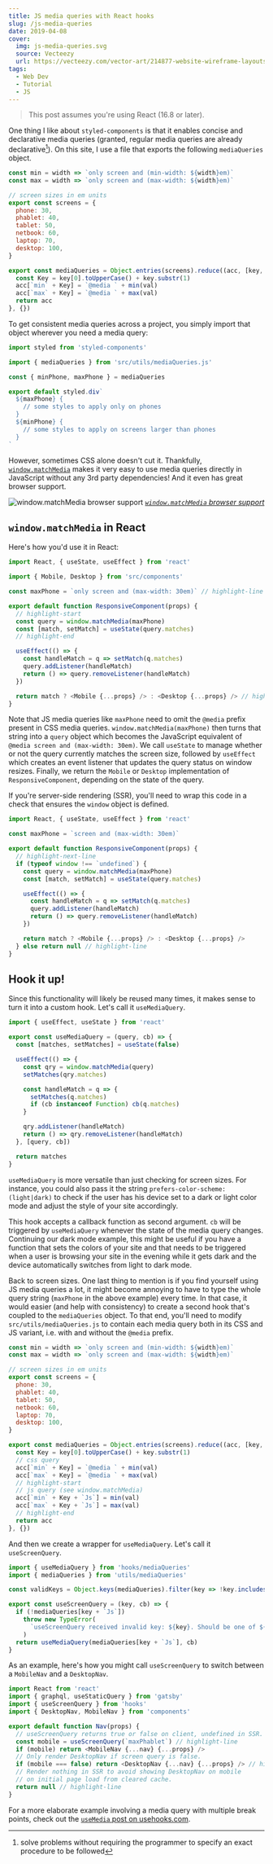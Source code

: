 ```yaml
---
title: JS media queries with React hooks
slug: /js-media-queries
date: 2019-04-08
cover:
  img: js-media-queries.svg
  source: Vecteezy
  url: https://vecteezy.com/vector-art/214877-website-wireframe-layouts-ui-kits-for-site-map-and-ux-design
tags:
  - Web Dev
  - Tutorial
  - JS
---
```


> This post assumes you're using React (16.8 or later).

One thing I like about `styled-components` is that it enables concise and declarative media queries (granted, regular media queries are already declarative[^1]). On this site, I use a file that exports the following `mediaQueries` object.

```js:title=src/utils/mediaQueries.js
const min = width => `only screen and (min-width: ${width}em)`
const max = width => `only screen and (max-width: ${width}em)`

// screen sizes in em units
export const screens = {
  phone: 30,
  phablet: 40,
  tablet: 50,
  netbook: 60,
  laptop: 70,
  desktop: 100,
}

export const mediaQueries = Object.entries(screens).reduce((acc, [key, val]) => {
  const Key = key[0].toUpperCase() + key.substr(1)
  acc[`min` + Key] = `@media ` + min(val)
  acc[`max` + Key] = `@media ` + max(val)
  return acc
}, {})
```

To get consistent media queries across a project, you simply import that object wherever you need a media query:

```js:title=someStyledComponent.js
import styled from 'styled-components'

import { mediaQueries } from 'src/utils/mediaQueries.js'

const { minPhone, maxPhone } = mediaQueries

export default styled.div`
  ${maxPhone} {
    // some styles to apply only on phones
  }
  ${minPhone} {
    // some styles to apply on screens larger than phones
  }
`
```

However, sometimes CSS alone doesn't cut it. Thankfully, [`window.matchMedia`](https://developer.mozilla.org/en-US/docs/Web/API/Window/matchMedia) makes it very easy to use media queries directly in JavaScript without any 3rd party dependencies! And it even has great browser support.

![window.matchMedia browser support](matchMedia-browser-support.png)
_[`window.matchMedia` browser support](https://caniuse.com/#search=matchMedia)_

## `window.matchMedia` in React

Here's how you'd use it in React:

```js
import React, { useState, useEffect } from 'react'

import { Mobile, Desktop } from 'src/components'

const maxPhone = `only screen and (max-width: 30em)` // highlight-line

export default function ResponsiveComponent(props) {
  // highlight-start
  const query = window.matchMedia(maxPhone)
  const [match, setMatch] = useState(query.matches)
  // highlight-end

  useEffect(() => {
    const handleMatch = q => setMatch(q.matches)
    query.addListener(handleMatch)
    return () => query.removeListener(handleMatch)
  })

  return match ? <Mobile {...props} /> : <Desktop {...props} /> // highlight-line
}
```

Note that JS media queries like `maxPhone` need to omit the `@media` prefix present in CSS media queries. `window.matchMedia(maxPhone)` then turns that string into a `query` object which becomes the JavaScript equivalent of `@media screen and (max-width: 30em)`. We call `useState` to manage whether or not the query currently matches the screen size, followed by `useEffect` which creates an event listener that updates the query status on window resizes. Finally, we return the `Mobile` or `Desktop` implementation of `ResponsiveComponent`, depending on the state of the query.

If you're server-side rendering (SSR), you'll need to wrap this code in a check that ensures the `window` object is defined.

<!-- eslint-skip -->

```js
import React, { useState, useEffect } from 'react'

const maxPhone = `screen and (max-width: 30em)`

export default function ResponsiveComponent(props) {
  // highlight-next-line
  if (typeof window !== `undefined`) {
    const query = window.matchMedia(maxPhone)
    const [match, setMatch] = useState(query.matches)

    useEffect(() => {
      const handleMatch = q => setMatch(q.matches)
      query.addListener(handleMatch)
      return () => query.removeListener(handleMatch)
    })

    return match ? <Mobile {...props} /> : <Desktop {...props} />
  } else return null // highlight-line
}
```

## Hook it up!

Since this functionality will likely be reused many times, it makes sense to turn it into a custom hook. Let's call it `useMediaQuery`.

```js:title=src/hooks/useMediaQuery.js
import { useEffect, useState } from 'react'

export const useMediaQuery = (query, cb) => {
  const [matches, setMatches] = useState(false)

  useEffect(() => {
    const qry = window.matchMedia(query)
    setMatches(qry.matches)

    const handleMatch = q => {
      setMatches(q.matches)
      if (cb instanceof Function) cb(q.matches)
    }

    qry.addListener(handleMatch)
    return () => qry.removeListener(handleMatch)
  }, [query, cb])

  return matches
}
```

`useMediaQuery` is more versatile than just checking for screen sizes. For instance, you could also pass it the string `prefers-color-scheme: (light|dark)` to check if the user has his device set to a dark or light color mode and adjust the style of your site accordingly.

This hook accepts a callback function as second argument. `cb` will be triggered by `useMediaQuery` whenever the state of the media query changes. Continuing our dark mode example, this might be useful if you have a function that sets the colors of your site and that needs to be triggered when a user is browsing your site in the evening while it gets dark and the device automatically switches from light to dark mode.

Back to screen sizes. One last thing to mention is if you find yourself using JS media queries a lot, it might become annoying to have to type the whole query string (`maxPhone` in the above example) every time. In that case, it would easier (and help with consistency) to create a second hook that's coupled to the `mediaQueries` object. To that end, you'll need to modify `src/utils/mediaQueries.js` to contain each media query both in its CSS and JS variant, i.e. with and without the `@media` prefix.

```js:title=src/utils/mediaQueries.js
const min = width => `only screen and (min-width: ${width}em)`
const max = width => `only screen and (max-width: ${width}em)`

// screen sizes in em units
export const screens = {
  phone: 30,
  phablet: 40,
  tablet: 50,
  netbook: 60,
  laptop: 70,
  desktop: 100,
}

export const mediaQueries = Object.entries(screens).reduce((acc, [key, val]) => {
  const Key = key[0].toUpperCase() + key.substr(1)
  // css query
  acc[`min` + Key] = `@media ` + min(val)
  acc[`max` + Key] = `@media ` + max(val)
  // highlight-start
  // js query (see window.matchMedia)
  acc[`min` + Key + `Js`] = min(val)
  acc[`max` + Key + `Js`] = max(val)
  // highlight-end
  return acc
}, {})
```

And then we create a wrapper for `useMediaQuery`. Let's call it `useScreenQuery`.

```js:title=src/hooks/useScreenQuery.js
import { useMediaQuery } from 'hooks/mediaQueries'
import { mediaQueries } from 'utils/mediaQueries'

const validKeys = Object.keys(mediaQueries).filter(key => !key.includes(`Js`))

export const useScreenQuery = (key, cb) => {
  if (!mediaQueries[key + `Js`])
    throw new TypeError(
      `useScreenQuery received invalid key: ${key}. Should be one of ${validKeys}`
    )
  return useMediaQuery(mediaQueries[key + `Js`], cb)
}
```

As an example, here's how you might call `useScreenQuery` to switch between a `MobileNav` and a `DesktopNav`.

```js
import React from 'react'
import { graphql, useStaticQuery } from 'gatsby'
import { useScreenQuery } from 'hooks'
import { DesktopNav, MobileNav } from 'components'

export default function Nav(props) {
  // useScreenQuery returns true or false on client, undefined in SSR.
  const mobile = useScreenQuery(`maxPhablet`) // highlight-line
  if (mobile) return <MobileNav {...nav} {...props} />
  // Only render DesktopNav if screen query is false.
  if (mobile === false) return <DesktopNav {...nav} {...props} /> // highlight-line
  // Render nothing in SSR to avoid showing DesktopNav on mobile
  // on initial page load from cleared cache.
  return null // highlight-line
}
```

For a more elaborate example involving a media query with multiple break points, check out the [`useMedia` post on usehooks.com](https://usehooks.com/useMedia).

[^1]: solve problems without requiring the programmer to specify an exact procedure to be followed
